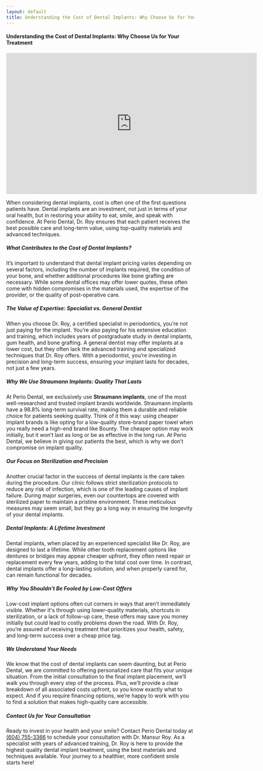 ```yaml
---
layout: default
title: Understanding the Cost of Dental Implants: Why Choose Us for Your Treatment
---
```

<h4>Understanding the Cost of Dental Implants: Why Choose Us for Your Treatment</h4>

<p><iframe width="672" height="378" src="https://www.youtube.com/embed/cP-rR8wqrtY?controls=1&rel=0&enablejsapi=1" title="Dr. Roy - Perio Dental & Implants" frameborder="0" allow="accelerometer; autoplay; clipboard-write; encrypted-media; gyroscope; picture-in-picture" allowfullscreen></iframe>
</p>

<p>When considering dental implants, cost is often one of the first questions patients have. Dental implants are an investment, not just in terms of your oral health, but in restoring your ability to eat, smile, and speak with confidence. At Perio Dental, Dr. Roy ensures that each patient receives the best possible care and long-term value, using top-quality materials and advanced techniques.</p>

<h5>What Contributes to the Cost of Dental Implants?</h5>

<p>It’s important to understand that dental implant pricing varies depending on several factors, including the number of implants required, the condition of your bone, and whether additional procedures like bone grafting are necessary. While some dental offices may offer lower quotes, these often come with hidden compromises in the materials used, the expertise of the provider, or the quality of post-operative care.</p>

<h5>The Value of Expertise: Specialist vs. General Dentist</h5>

<p>When you choose Dr. Roy, a certified specialist in periodontics, you’re not just paying for the implant. You’re also paying for his extensive education and training, which includes years of postgraduate study in dental implants, gum health, and bone grafting. A general dentist may offer implants at a lower cost, but they often lack the advanced training and specialized techniques that Dr. Roy offers. With a periodontist, you’re investing in precision and long-term success, ensuring your implant lasts for decades, not just a few years.</p>

<h5>Why We Use Straumann Implants: Quality That Lasts</h5>

<p>At Perio Dental, we exclusively use <b>Straumann implants</b>, one of the most well-researched and trusted implant brands worldwide. Straumann implants have a 98.8% long-term survival rate, making them a durable and reliable choice for patients seeking quality. Think of it this way: using cheaper implant brands is like opting for a low-quality store-brand paper towel when you really need a high-end brand like Bounty. The cheaper option may work initially, but it won’t last as long or be as effective in the long run. At Perio Dental, we believe in giving our patients the best, which is why we don’t compromise on implant quality.</p>

<h5>Our Focus on Sterilization and Precision</h5>

<p>Another crucial factor in the success of dental implants is the care taken during the procedure. Our clinic follows strict sterilization protocols to reduce any risk of infection, which is one of the leading causes of implant failure. During major surgeries, even our countertops are covered with sterilized paper to maintain a pristine environment. These meticulous measures may seem small, but they go a long way in ensuring the longevity of your dental implants.</p>

<h5>Dental Implants: A Lifetime Investment</h5>

<p>Dental implants, when placed by an experienced specialist like Dr. Roy, are designed to last a lifetime. While other tooth replacement options like dentures or bridges may appear cheaper upfront, they often need repair or replacement every few years, adding to the total cost over time. In contrast, dental implants offer a long-lasting solution, and when properly cared for, can remain functional for decades.</p>

<h5>Why You Shouldn’t Be Fooled by Low-Cost Offers</h5>

<p>Low-cost implant options often cut corners in ways that aren’t immediately visible. Whether it's through using lower-quality materials, shortcuts in sterilization, or a lack of follow-up care, these offers may save you money initially but could lead to costly problems down the road. With Dr. Roy, you’re assured of receiving treatment that prioritizes your health, safety, and long-term success over a cheap price tag.</p>

<h5>We Understand Your Needs</h5>

<p>We know that the cost of dental implants can seem daunting, but at Perio Dental, we are committed to offering personalized care that fits your unique situation. From the initial consultation to the final implant placement, we’ll walk you through every step of the process. Plus, we’ll provide a clear breakdown of all associated costs upfront, so you know exactly what to expect. And if you require financing options, we’re happy to work with you to find a solution that makes high-quality care accessible.</p>

<h5>Contact Us for Your Consultation</h5>

<p>Ready to invest in your health and your smile? Contact Perio Dental today at <a href="tel:16047553366">(604) 755-3366</a> to schedule your consultation with Dr. Mansur Roy. As a specialist with years of advanced training, Dr. Roy is here to provide the highest quality dental implant treatment, using the best materials and techniques available. Your journey to a healthier, more confident smile starts here!</p>

